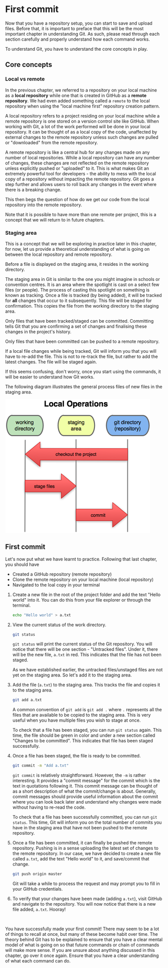 # First commit

Now that you have a repository setup, you can start to save and upload files. Before that, it is important to preface that this will be the most important chapter in understanding Git. As such, please read through each section carefully and properly understand how each command works.

To understand Git, you have to understand the core concepts in play.

## Core concepts

### Local vs remote

In the previous chapter, we referred to a repository on your local machine as a **local repository** while one that is created in GitHub as a **remote repository**. We had even added something called a `remote` to the local repository when using the "local machine first" repository creation pattern.

A local repository refers to a project residing on your local machine while a remote repository is one stored on a version control site like GitHub. When working with Git, a lot of the work performed will be done in your local repository. It can be thought of as a local copy of the code, unaffected by external changes to the remote repository unless such changes are pulled or "downloaded" from the remote repository.

A remote repository is like a central hub for any changes made on any number of local repositories. While a local repository can have any number of changes, these changes are not reflected on the remote repository unless explicitly pushed or "uploaded" to it. This is what makes Git an extremely powerful tool for developers - the ability to mess with the local copy of a repository without impacting the remote repository. Git goes a step further and allows users to roll back any changes in the event where there is a breaking change.

This then begs the question of how do we get our code from the local repository into the remote repository.

Note that it is possible to have more than one remote per project, this is a concept that we will return to in future chapters.

### Staging area

<!--TODO Discuss the distinction between tracking and staging-->

This is a concept that we will be exploring in practice later in this chapter, for now, let us provide a theoretical understanding of what is going on between the local repository and remote repository.

Before a file is displayed on the staging area, it resides in the working directory.

The staging area in Git is similar to the one you might imagine in schools or convention centres. It is an area where the spotlight is cast on a select few files (or people). The process of casting this spotlight on something is known as tracking. Once a file is tracked (by being added), it will be tracked for **all** changes that occur to it subsequently. This file will be staged for confirmation. This copies the file from the working directory to the staging area.

Only files that have been tracked/staged can be committed. Committing tells Git that you are confirming a set of changes and finalising these changes in the project's history.

Only files that have been committed can be pushed to a remote repository.

If a local file changes while being tracked, Git will inform you that you will have to re-add the file. This is not to re-track the file, but rather to add the latest changes. The file will be staged again.

If this seems confusing, don't worry, once you start using the commands, it will be easier to understand how Git works.

The following diagram illustrates the general process files of new files in the staging area.

![Staging area](./res/staging-area.png)

## First commit

Let's now put what we have learnt to practice. Following that last chapter, you should have

- Created a GitHub repository (remote repository)
- Clone the remote repository on your local machine (local repository)
- Navigated to the loal copy in your terminal

1. Create a new file in the root of the project folder and add the text "Hello world" into it. You can do this from your file explorer or through the terminal.

    ```bash
    echo "Hello world" > a.txt
    ```

2. View the current status of the work directory.

    ```bash
    git status
    ```

    `git status` will print the current status of the Git repository. You will notice that there will be one section - "Untracked files". Under it, there will be the new file, `a.txt` in red. This indicates that the file has not been staged.

    As we have established earlier, the untracked files/unstaged files are not yet on the staging area. So let's add it to the staging area.

3. Add the file (`a.txt`) to the staging area. This tracks the file and copies it to the staging area.

    ```bash
    git add a.txt
    ```

    A common convention of `git add` is `git add .` where `.` represents all the files that are available to be copied to the staging area. This is very useful when you have multiple files you wish to stage at once.

    To check that a file has been staged, you can run `git status` again. This time, the file should be green in color and under a new section called "Changes to be committed". This indicates that file has been staged successfully.

4. Once a file has been staged, the file is ready to be committed.

    ```bash
    git commit -m "Add a.txt"
    ```

    `git commit` is relatively straightforward. However, the `-m` is rather interesting. It provides a "commit message" for the commit which is the text in quotations following it. This commit message can be thought of as a short description of what the commit/change is about. Generally, commit messages should provide useful information about the commit where you can look back later and understand why changes were made without having to re-read the code.

    To check that a file has been successfully committed, you can run `git status`. This time, Git will inform you on the total number of commits you have in the staging area that have not been pushed to the remote repository.

5. Once a file has been committed, it can finally be pushed the remote repository. Pushing is in a sense uploading the latest set of changes to the remote repository. In our case, we have decided to create a new file called `a.txt`, add the text "Hello world" to it, and save/commit that change.

    ```bash
    git push origin master
    ```

    Git will take a while to process the request and may prompt you to fill in your GitHub credentials.

6. To verify that your changes have been made (adding `a.txt`), visit GitHub and navigate to the repository. You will now notice that there is a new file added, `a.txt`. Hooray!

    ![]()

You have successfully made your first commit! There may seem to be a lot of things to recall at once, but many of these become habit over time. The theory behind Git has to be explained to ensure that you have a clear mental model of what is going on so that future commands or chain of commands will make more sense. If you are unsure about anything discussed in this chapter, go over it once again. Ensure that you have a clear understanding of what each command can do.

